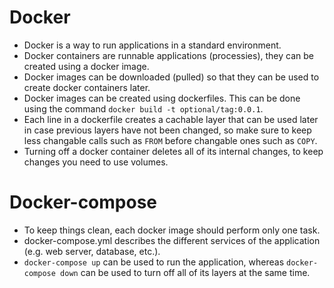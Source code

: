 # Docker
- Docker is a way to run applications in a standard environment.
- Docker containers are runnable applications (processies), they can be created using a docker image.
- Docker images can be downloaded (pulled) so that they can be used to create docker containers later. 
- Docker images can be created using dockerfiles. This can be done using the command `docker build -t optional/tag:0.0.1`. 
- Each line in a dockerfile creates a cachable layer that can be used later in case previous layers have not been changed, so make sure to keep less changable calls such as `FROM` before changable ones such as `COPY`.
- Turning off a docker container deletes all of its internal changes, to keep changes you need to use volumes. 

# Docker-compose
- To keep things clean, each docker image should perform only one task.
- docker-compose.yml describes the different services of the application (e.g. web server, database, etc.).
- `docker-compose up` can be used to run the application, whereas `docker-compose down` can be used to turn off all of its layers at the same time.
